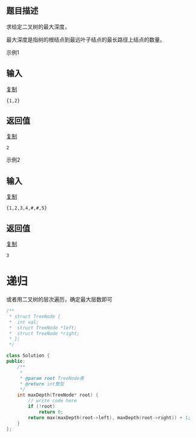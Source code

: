 ## 题目描述

求给定二叉树的最大深度，

最大深度是指树的根结点到最远叶子结点的最长路径上结点的数量。

示例1

## 输入

[复制](javascript:void(0);)

```
{1,2}
```

## 返回值

[复制](javascript:void(0);)

```
2
```

示例2

## 输入

[复制](javascript:void(0);)

```
{1,2,3,4,#,#,5}
```

## 返回值

[复制](javascript:void(0);)

```
3
```



# 递归

或者用二叉树的层次遍历，确定最大层数即可

```c++
/**
 * struct TreeNode {
 *	int val;
 *	struct TreeNode *left;
 *	struct TreeNode *right;
 * };
 */

class Solution {
public:
    /**
     * 
     * @param root TreeNode类 
     * @return int整型
     */
    int maxDepth(TreeNode* root) {
        // write code here
        if (!root)
            return 0;
        return max(maxDepth(root->left), maxDepth(root->right)) + 1;
    }
};
```

